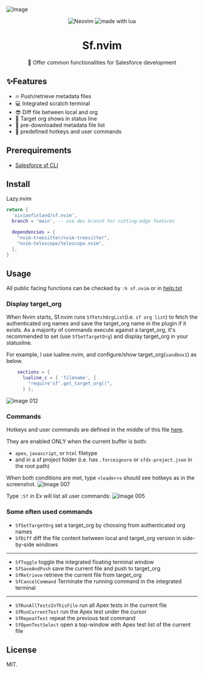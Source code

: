 ![Image](https://github.com/xixiaofinland/sf.nvim/assets/13655323/454d4a3d-d455-43f6-b44b-506862106b66)
<p align="center">

<img src="https://img.shields.io/badge/Neovim-57A143?logo=neovim&logoColor=fff&style=for-the-badge" alt="Neovim" />

<img src="https://img.shields.io/badge/Made%20With%20Lua-2C2D72?logo=lua&logoColor=fff&style=for-the-badge" alt="made with lua" >

</p>

<h1 align="center">Sf.nvim</h1>
<p align="center">📸 Offer common functionalities for Salesforce development</p>

## ✨Features
- 🔥 Push/retrieve metadata files
- 💻 Integrated scratch terminal
- 😎 Diff file between local and org
- 🤩 Target org shows in status line
- 👏 pre-downloaded metadata file list
- 🤖 predefined hotkeys and user commands


## Prerequirements
- [Salesforce sf CLI](https://developer.salesforce.com/tools/salesforcecli)

## Install
Lazy.nvim

```lua
return {
  'xixiaofinland/sf.nvim',
  branch = 'main', -- use dev branch for cutting-edge features

  dependencies = {
    "nvim-treesitter/nvim-treesitter",
    "nvim-telescope/telescope.nvim",
  },
}

```

## Usage

All public facing functions can be checked by `:h sf.nvim` or in [help.txt](https://github.com/xixiaofinland/sf.nvim/blob/dev/doc/sf.txt)

### Display target_org

When Nvim starts, Sf.nvim runs `SfFetchOrgList`(i.e. `sf org list`) to fetch the authenticated org names and save the target_org name in the plugin if it exists.
As a majority of commands execute against a target_org, it's recommended to set (use `SfSetTargetOrg`) and display target_org in your statusline.

For example, I use lualine.nvim, and configure/show target_org(`sandbox1`) as below.

```lua
    sections = {
      lualine_c = { 'filename', {
        "require'sf'.get_target_org()",
      } },
```
![Image 012](https://github.com/xixiaofinland/sf.nvim/assets/13655323/645a6625-aec6-4593-931e-84534ad3ac4c)

### Commands
Hotkeys and user commands are defined in the middle of this file [here](https://github.com/xixiaofinland/sf.nvim/blob/dev/plugin/sf.lua).

They are enabled ONLY when the current buffer is both:
- `apex`, `javascript`, or `html` filetype
- and in a sf project folder (i.e. has `.forceignore` or `sfdx-project.json` in the root path)

When both conditions are met, type `<leader>s` should see hotkeys as in the screenshot.
![Image 007](https://github.com/xixiaofinland/sf.nvim/assets/13655323/c0bc474c-3d2f-4fad-9bc0-5076cf4dd108)

Type `:Sf` in Ex will list all user commands:
![Image 005](https://github.com/xixiaofinland/sf.nvim/assets/13655323/d5e9b626-e75f-4ecb-befc-c8535da8f2d9)

### Some often used commands

- `SfSetTargetOrg` set a target_org by choosing from authenticated org names
- `SfDiff` diff the file content between local and target_org version in side-by-side windows
---------------
- `SfToggle` toggle the integrated floating terminal window
- `SfSaveAndPush` save the current file and push to target_org
- `SfRetrieve` retrieve the current file from target_org
- `SfCancelCommand` Terminate the running command in the integrated terminal
---------------
- `SfRunAllTestsInThisFile` run all Apex tests in the current file
- `SfRunCurrentTest` run the Apex test under the cursor
- `SfRepeatTest` repeat the previous test command
- `SfOpenTestSelect` open a top-window with Apex test list of the current file

## License
MIT.

